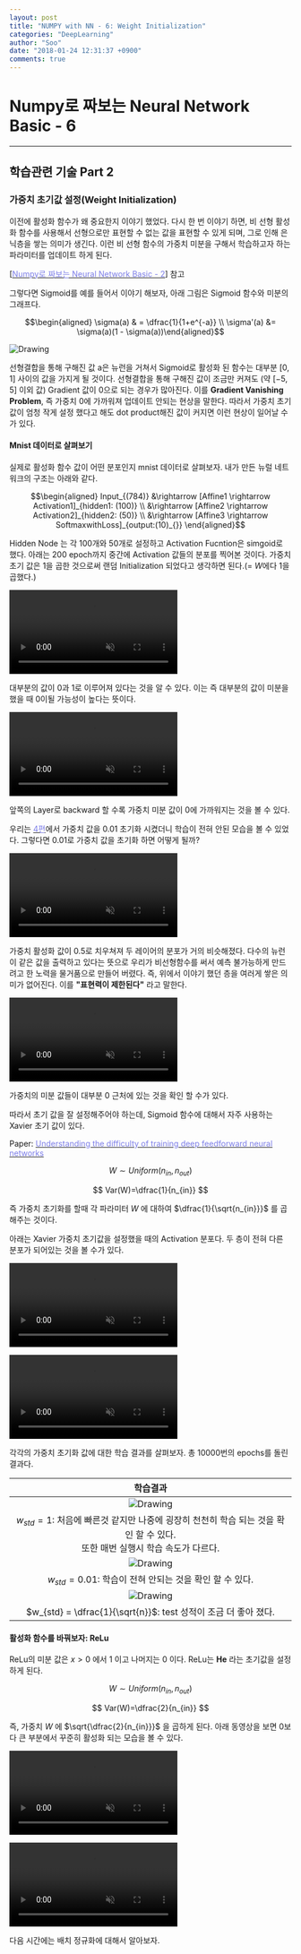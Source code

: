 ```yaml
---
layout: post
title: "NUMPY with NN - 6: Weight Initialization"
categories: "DeepLearning"
author: "Soo"
date: "2018-01-24 12:31:37 +0900"
comments: true
---
```

# Numpy로 짜보는 Neural Network Basic - 6
---
## 학습관련 기술 Part 2

### 가중치 초기값 설정(Weight Initialization)
이전에 활성화 함수가 왜 중요한지 이야기 했었다. 다시 한 번 이야기 하면, 비 선형 활성화 함수를 사용해서 선형으로만 표현할 수 없는 값을 표현할 수 있게 되며, 그로 인해 은닉층을 쌓는 의미가 생긴다. 이런 비 선형 함수의 가중치 미분을 구해서 학습하고자 하는 파라미터를 업데이트 하게 된다.

[[<span style="color: #7d7ee8">Numpy로 짜보는 Neural Network Basic - 2</span>](https://simonjisu.github.io/datascience/2017/12/08/numpywithnn_2.html)] 참고

그렇다면 Sigmoid를 예를 들어서 이야기 해보자, 아래 그림은 Sigmoid 함수와 미분의 그래프다.

$$\begin{aligned} \sigma(a) & = \dfrac{1}{1+e^{-a}} \\ \sigma'(a) &= \sigma(a)(1 - \sigma(a))\end{aligned}$$

<img src="/assets/ML/nn/6/sigmoid_prime.png" alt="Drawing"/>

선형결합을 통해 구해진 값 a은 뉴런을 거쳐서 Sigmoid로 활성화 된 함수는 대부분 $[0, 1]$ 사이의 값을 가지게 될 것이다. 선형결합을 통해 구해진 값이 조금만 커져도 (약 $[-5, 5]$ 이외 값) Gradient 값이 0으로 되는 경우가 많아진다. 이를 **Gradient Vanishing Problem**, 즉 가중치 0에 가까워져 업데이트 안되는 현상을 말한다. 따라서 가중치 초기 값이 엄청 작게 설정 했다고 해도 dot product해진 값이 커지면 이런 현상이 일어날 수가 있다.


#### Mnist 데이터로 살펴보기

실제로 활성화 함수 값이 어떤 분포인지 mnist 데이터로 살펴보자. 내가 만든 뉴럴 네트워크의 구조는 아래와 같다.

$$\begin{aligned} Input_{(784)}
&\rightarrow [Affine1 \rightarrow Activation1]_{hidden1: (100)} \\
&\rightarrow [Affine2 \rightarrow Activation2]_{hidden2: (50)} \\
&\rightarrow [Affine3 \rightarrow SoftmaxwithLoss]_{output:(10)_{}}
\end{aligned}$$

Hidden Node 는 각 100개와 50개로 설정하고 Activation Fucntion은 simgoid로 했다.
아래는 200 epoch까지 중간에 Activation 값들의 분포를 찍어본 것이다. 가중치 초기 값은 1을 곱한 것으로써 랜덤 Initialization 되었다고 생각하면 된다.(= $W$에다 1을 곱했다.)

<video controls="controls" autoplay loop muted markdown="1"> <source type="video/mp4" src="/assets/ML/nn/6/sig_act1.mp4" markdown="1"> </source> </video>

대부분의 값이 0과 1로 이루어져 있다는 것을 알 수 있다. 이는 즉 대부분의 값이 미분을 했을 때 0이될 가능성이 높다는 뜻이다.

<video controls="controls" autoplay loop muted markdown="1"> <source type="video/mp4" src="/assets/ML/nn/6/sig_back1.mp4" markdown="1"> </source> </video>

앞쪽의 Layer로 backward 할 수록 가중치 미분 값이 0에 가까워지는 것을 볼 수 있다.

우리는 [<span style="color: #7d7ee8">4편</span>](https://simonjisu.github.io/datascience/2017/12/15/numpywithnn_4.html)에서 가중치 값을 0.01 초기화 시켰더니 학습이 전혀 안된 모습을 볼 수 있었다. 그렇다면 0.01로 가중치 값을 초기화 하면 어떻게 될까?

<video controls="controls" autoplay loop muted markdown="1"> <source type="video/mp4" src="/assets/ML/nn/6/sig_act2.mp4" markdown="1"> </source> </video>

가중치 활성화 값이 0.5로 치우쳐져 두 레이어의 분포가 거의 비슷해졌다. 다수의 뉴런이 같은 값을 출력하고 있다는 뜻으로 우리가 비선형함수를 써서 예측 불가능하게 만드려고 한 노력을 물거품으로 만들어 버렸다. 즉, 위에서 이야기 했던 층을 여러게 쌓은 의미가 없어진다. 이를 **"표현력이 제한된다"** 라고 말한다.

<video controls="controls" autoplay loop muted markdown="1"> <source type="video/mp4" src="/assets/ML/nn/6/sig_back2.mp4" markdown="1"> </source> </video>

가중치의 미분 값들이 대부분 0 근처에 있는 것을 확인 할 수가 있다.

따라서 초기 값을 잘 설정해주어야 하는데, Sigmoid 함수에 대해서 자주 사용하는 Xavier 초기 값이 있다.

Paper: [<span style="color: #7d7ee8">Understanding the difficulty of training deep feedforward neural networks</span>](http://proceedings.mlr.press/v9/glorot10a/glorot10a.pdf)

$$ W \sim Uniform(n_{in}, n_{out})$$

$$ Var(W)=\dfrac{1}{n_{in}} $$

즉 가중치 초기화를 할때 각 파라미터 $W$ 에 대하여 $\dfrac{1}{\sqrt{n_{in}}}$ 를 곱해주는 것이다.

아래는 Xavier 가중치 초기값을 설정했을 때의 Activation 분포다. 두 층이 전혀 다른 분포가 되어있는 것을 볼 수가 있다.

<video controls="controls" autoplay loop muted markdown="1"> <source type="video/mp4" src="/assets/ML/nn/6/sig_act3.mp4" markdown="1"> </source> </video>

<video controls="controls" autoplay loop muted markdown="1"> <source type="video/mp4" src="/assets/ML/nn/6/sig_back3.mp4" markdown="1"> </source> </video>

각각의 가중치 초기화 값에 대한 학습 결과를 살펴보자. 총 10000번의 epochs를 돌린 결과다.

| 학습결과 |
|:-:|
|<img src="/assets/ML/nn/6/sig1.png" alt="Drawing"/> |
| $w_{std} = 1$: 처음에 빠른것 같지만 나중에 굉장히 천천히 학습 되는 것을 확인 할 수 있다. <br> 또한 매번 실행시 학습 속도가 다르다. |
| <img src="/assets/ML/nn/6/sig2.png" alt="Drawing"/>   |
| $w_{std} = 0.01$: 학습이 전혀 안되는 것을 확인 할 수 있다.  |
|  <img src="/assets/ML/nn/6/sig3.png" alt="Drawing"/> |
| $w_{std} = \dfrac{1}{\sqrt{n}}$: test 성적이 조금 더 좋아 졌다. |

#### 활성화 함수를 바꿔보자: ReLu
ReLu의 미분 값은 $x > 0$ 에서 $1$ 이고 나머지는 $0$ 이다. ReLu는 **He** 라는 초기값을 설정하게 된다.

$$ W \sim Uniform(n_{in}, n_{out})$$

$$ Var(W)=\dfrac{2}{n_{in}} $$

즉, 가중치 $W$ 에 $\sqrt{\dfrac{2}{n_{in}}}$ 을 곱하게 된다. 아래 동영상을 보면 0보다 큰 부분에서 꾸준히 활성화 되는 모습을 볼 수 있다.

<video controls="controls" autoplay loop muted markdown="1"> <source type="video/mp4" src="/assets/ML/nn/6/relu_act3.mp4" markdown="1"> </source> </video>

<video controls="controls" autoplay loop muted markdown="1"> <source type="video/mp4" src="/assets/ML/nn/6/relu_back3.mp4" markdown="1"> </source> </video>

다음 시간에는 배치 정규화에 대해서 알아보자.
